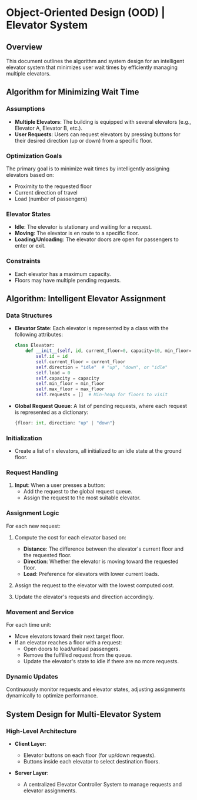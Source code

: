 # Object-Oriented Design (OOD) | Elevator System

## Overview
This document outlines the algorithm and system design for an intelligent elevator system that minimizes user wait times by efficiently managing multiple elevators.

## Algorithm for Minimizing Wait Time
### Assumptions
- **Multiple Elevators**: The building is equipped with several elevators (e.g., Elevator A, Elevator B, etc.).
- **User Requests**: Users can request elevators by pressing buttons for their desired direction (up or down) from a specific floor.

### Optimization Goals
The primary goal is to minimize wait times by intelligently assigning elevators based on:
- Proximity to the requested floor
- Current direction of travel
- Load (number of passengers)

### Elevator States
- **Idle**: The elevator is stationary and waiting for a request.
- **Moving**: The elevator is en route to a specific floor.
- **Loading/Unloading**: The elevator doors are open for passengers to enter or exit.

### Constraints
- Each elevator has a maximum capacity.
- Floors may have multiple pending requests.

## Algorithm: Intelligent Elevator Assignment
### Data Structures
- **Elevator State**: Each elevator is represented by a class with the following attributes:
  ```python
  class Elevator:
      def __init__(self, id, current_floor=0, capacity=10, min_floor=0, max_floor=10):
          self.id = id
          self.current_floor = current_floor
          self.direction = "idle"  # "up", "down", or "idle"
          self.load = 0
          self.capacity = capacity
          self.min_floor = min_floor
          self.max_floor = max_floor
          self.requests = []  # Min-heap for floors to visit
  ```

- **Global Request Queue**: A list of pending requests, where each request is represented as a dictionary:
  ```python
  {floor: int, direction: "up" | "down"}
  ```

### Initialization
- Create a list of `n` elevators, all initialized to an idle state at the ground floor.

### Request Handling
1. **Input**: When a user presses a button:
   - Add the request to the global request queue.
   - Assign the request to the most suitable elevator.

### Assignment Logic
For each new request:
1. Compute the cost for each elevator based on:
   - **Distance**: The difference between the elevator's current floor and the requested floor.
   - **Direction**: Whether the elevator is moving toward the requested floor.
   - **Load**: Preference for elevators with lower current loads.
   
2. Assign the request to the elevator with the lowest computed cost.
3. Update the elevator's requests and direction accordingly.

### Movement and Service
For each time unit:
- Move elevators toward their next target floor.
- If an elevator reaches a floor with a request:
  - Open doors to load/unload passengers.
  - Remove the fulfilled request from the queue.
  - Update the elevator's state to idle if there are no more requests.

### Dynamic Updates
Continuously monitor requests and elevator states, adjusting assignments dynamically to optimize performance.

## System Design for Multi-Elevator System
### High-Level Architecture
- **Client Layer**: 
  - Elevator buttons on each floor (for up/down requests).
  - Buttons inside each elevator to select destination floors.

- **Server Layer**: 
  - A centralized Elevator Controller System to manage requests and elevator assignments.